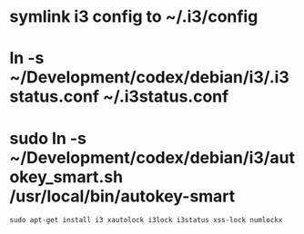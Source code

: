 # symlink i3 config to ~/.i3/config
# ln -s ~/Development/codex/debian/i3/.i3status.conf ~/.i3status.conf
# sudo ln -s ~/Development/codex/debian/i3/autokey_smart.sh  /usr/local/bin/autokey-smart

`sudo apt-get install i3 xautolock i3lock i3status xss-lock numlockx`
